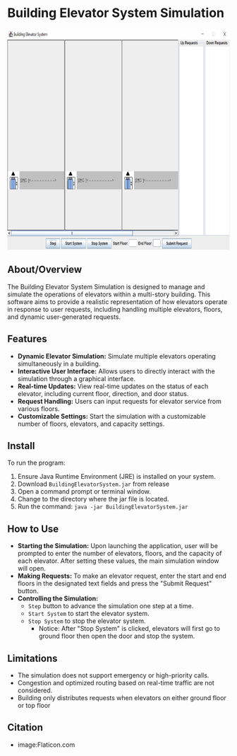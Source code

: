 # Building Elevator System Simulation

<img src="./screenshot.png" alt="Screenshot" width="600" height="500">

## About/Overview
The Building Elevator System Simulation is designed to manage and simulate the operations of elevators within a multi-story building. This software aims to provide a realistic representation of how elevators operate in response to user requests, including handling multiple elevators, floors, and dynamic user-generated requests.

## Features
- **Dynamic Elevator Simulation:** Simulate multiple elevators operating simultaneously in a building.
- **Interactive User Interface:** Allows users to directly interact with the simulation through a graphical interface.
- **Real-time Updates:** View real-time updates on the status of each elevator, including current floor, direction, and door status.
- **Request Handling:** Users can input requests for elevator service from various floors.
- **Customizable Settings:** Start the simulation with a customizable number of floors, elevators, and capacity settings.

## Install
To run the program:
1. Ensure Java Runtime Environment (JRE) is installed on your system.
2. Download `BuildingElevatorSystem.jar` from release
3. Open a command prompt or terminal window.
4. Change to the directory where the jar file is located.
5. Run the command: `java -jar BuildingElevatorSystem.jar`

## How to Use
- **Starting the Simulation:** Upon launching the application, user will be prompted to enter the number of elevators, floors, and the capacity of each elevator. After setting these values, the main simulation window will open.
- **Making Requests:** To make an elevator request, enter the start and end floors in the designated text fields and press the "Submit Request" button.
- **Controlling the Simulation:** 
    - `Step` button to advance the simulation one step at a time.
    - `Start System` to start the elevator system.
    - `Stop System` to stop the elevator system.
        - Notice: After "Stop System" is clicked, elevators will first go to ground floor then open the door and stop the system. 

## Limitations
- The simulation does not support emergency or high-priority calls.
- Congestion and optimized routing based on real-time traffic are not considered.
- Building only distributes requests when elevators on either ground floor or top floor

## Citation
- image:Flaticon.com
